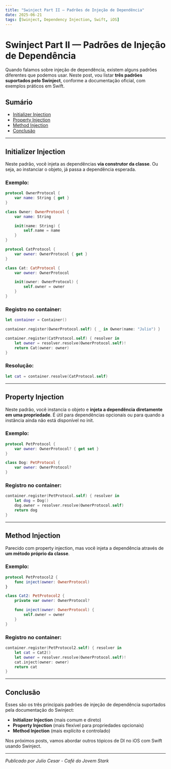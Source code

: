 ```yaml
---
title: "Swinject Part II — Padrões de Injeção de Dependência"
date: 2025-06-21
tags: [Swinject, Dependency Injection, Swift, iOS]
---
```


# Swinject Part II — Padrões de Injeção de Dependência

Quando falamos sobre injeção de dependência, existem alguns padrões diferentes que podemos usar. Neste post, vou listar **três padrões suportados pelo Swinject**, conforme a documentação oficial, com exemplos práticos em Swift.

## Sumário

- [Initializer Injection](#initializer-injection)
- [Property Injection](#property-injection)
- [Method Injection](#method-injection)
- [Conclusão](#conclusão)

---

## Initializer Injection

Neste padrão, você injeta as dependências **via construtor da classe**. Ou seja, ao instanciar o objeto, já passa a dependência esperada.

### Exemplo:

```swift
protocol OwnerProtocol {
    var name: String { get }
}

class Owner: OwnerProtocol {
    var name: String

    init(name: String) {
        self.name = name
    }
}

protocol CatProtocol {
    var owner: OwnerProtocol { get }
}

class Cat: CatProtocol {
    var owner: OwnerProtocol

    init(owner: OwnerProtocol) {
        self.owner = owner
    }
}
```

### Registro no container:

```swift
let container = Container()

container.register(OwnerProtocol.self) { _ in Owner(name: "Julio") }

container.register(CatProtocol.self) { resolver in
    let owner = resolver.resolve(OwnerProtocol.self)!
    return Cat(owner: owner)
}
```

### Resolução:

```swift
let cat = container.resolve(CatProtocol.self)
```

---

## Property Injection

Neste padrão, você instancia o objeto e **injeta a dependência diretamente em uma propriedade**. É útil para dependências opcionais ou para quando a instância ainda não está disponível no init.

### Exemplo:

```swift
protocol PetProtocol {
    var owner: OwnerProtocol? { get set }
}

class Dog: PetProtocol {
    var owner: OwnerProtocol?
}
```

### Registro no container:

```swift
container.register(PetProtocol.self) { resolver in
    let dog = Dog()
    dog.owner = resolver.resolve(OwnerProtocol.self)
    return dog
}
```

---

## Method Injection

Parecido com property injection, mas você injeta a dependência através de **um método próprio da classe**.

### Exemplo:

```swift
protocol PetProtocol2 {
    func inject(owner: OwnerProtocol)
}

class Cat2: PetProtocol2 {
    private var owner: OwnerProtocol?

    func inject(owner: OwnerProtocol) {
        self.owner = owner
    }
}
```

### Registro no container:

```swift
container.register(PetProtocol2.self) { resolver in
    let cat = Cat2()
    let owner = resolver.resolve(OwnerProtocol.self)!
    cat.inject(owner: owner)
    return cat
}
```

---

## Conclusão

Esses são os três principais padrões de injeção de dependência suportados pela documentação do Swinject:

- **Initializer Injection** (mais comum e direto)
- **Property Injection** (mais flexível para propriedades opcionais)
- **Method Injection** (mais explícito e controlado)

Nos próximos posts, vamos abordar outros tópicos de DI no iOS com Swift usando Swinject.

---

*Publicado por Julio Cesar - Café do Jovem Stark*
